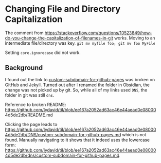 
# Changing File and Directory Capitalization

The comment from https://stackoverflow.com/questions/10523849/how-do-you-change-the-capitalization-of-filenames-in-git works. Moving to an intermediate file/directory was key.
`git mv myfile foo; git mv foo MyFile`

Setting `core.ignorecase` did not work.

## Background

I found out the link to [custom-subdomain-for-github-pages](../DNS/custom-subdomain-for-github-pages.md) was broken on GitHub and Jekyll. Turned out after I renamed the folder in Obsidian, the change was not picked up by git. So, while all of my links used `DNS`, the folder in git was still `dns`.

Reference to broken README: https://github.com/lydavid/til/blob/ee167a2052ad63ac46e44aead0e080004d5de2db/README.md

Clicking the page leads to https://github.com/lydavid/til/blob/ee167a2052ad63ac46e44aead0e080004d5de2db/DNS/custom-subdomain-for-github-pages.md which is not found. Manually navigating to it shows that it indeed uses the lowercase form: https://github.com/lydavid/til/blob/ee167a2052ad63ac46e44aead0e080004d5de2db/dns/custom-subdomain-for-github-pages.md.